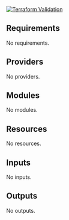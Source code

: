 
[![Terraform Validation](https://github.com/HappyPathway/terraform-aws-pipeline-codepipeline/actions/workflows/terraform.yaml/badge.svg)](https://github.com/HappyPathway/terraform-aws-pipeline-codepipeline/actions/workflows/terraform.yaml)

<!-- BEGIN_TF_DOCS -->
## Requirements

No requirements.

## Providers

No providers.

## Modules

No modules.

## Resources

No resources.

## Inputs

No inputs.

## Outputs

No outputs.
<!-- END_TF_DOCS -->